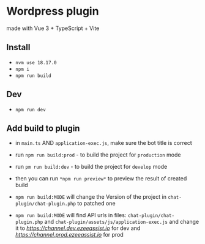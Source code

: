 # Wordpress plugin
made with Vue 3 + TypeScript + Vite

## Install

- `nvm use 18.17.0`
- `npm i`
- `npm run build`

## Dev
- `npm run dev`

## Add build to plugin
- in `main.ts` AND `application-exec.js`, make sure the bot title is correct 
- run `npm run build:prod` - to build the project for `production` mode
- run `pm run build:dev` - to build the project for `develop` mode
- then you can run `*npm run preview*` to preview the result of created build

 - `npm run build:MODE` will change the Version of the project in `chat-plugin/chat-plugin.php` to patched one

 - `npm run build:MODE` will find API urls in files: `chat-plugin/chat-plugin.php` and 
    `chat-plugin/assets/js/application-exec.js`
    and change it to *https://channel.dev.ezeeassist.io* for dev and *https://channel.prod.ezeeassist.io* for prod
